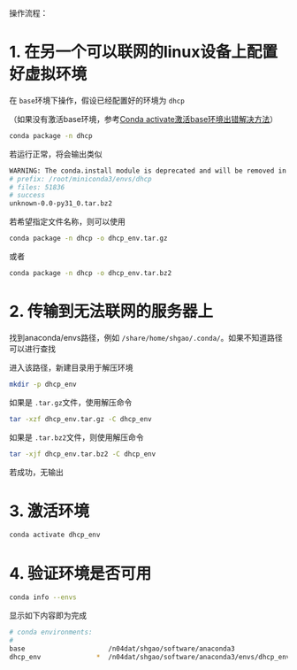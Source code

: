 

操作流程：

# 1. 在另一个可以联网的linux设备上配置好虚拟环境

在 `base`环境下操作，假设已经配置好的环境为 `dhcp`

（如果没有激活base环境，参考[Conda activate激活base环境出错解决方法](https://sihan0229.github.io/2025/02/03/Conda-activate.html)）

```bash
conda package -n dhcp
```

若运行正常，将会输出类似

```bash
WARNING: The conda.install module is deprecated and will be removed in a future release.
# prefix: /root/miniconda3/envs/dhcp
# files: 51836
# success
unknown-0.0-py31_0.tar.bz2
```

若希望指定文件名称，则可以使用

```bash
conda package -n dhcp -o dhcp_env.tar.gz
```

或者

```bash
conda package -n dhcp -o dhcp_env.tar.bz2
```

# 2. 传输到无法联网的服务器上

找到anaconda/envs路径，例如 `/share/home/shgao/.conda/`。如果不知道路径可以进行查找

进入该路径，新建目录用于解压环境

```bash
mkdir -p dhcp_env
```

如果是 `.tar.gz`文件，使用解压命令

```bash
tar -xzf dhcp_env.tar.gz -C dhcp_env
```

如果是 `.tar.bz2`文件，则使用解压命令

```bash
tar -xjf dhcp_env.tar.bz2 -C dhcp_env
```

若成功，无输出

# 3. 激活环境

```bash
conda activate dhcp_env
```

# 4. 验证环境是否可用

```bash
conda info --envs
```

显示如下内容即为完成

```bash
# conda environments:
#
base                     /n04dat/shgao/software/anaconda3
dhcp_env              *  /n04dat/shgao/software/anaconda3/envs/dhcp_env
```
